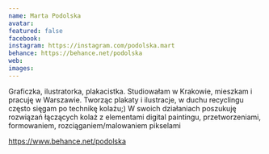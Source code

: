 ```yaml
---
name: Marta Podolska
avatar: 
featured: false
facebook: 
instagram: https://instagram.com/podolska.mart
behance: https://behance.net/podolska
web:
images:
---
```

Graficzka, ilustratorka, plakacistka. Studiowałam w Krakowie, mieszkam i pracuję w Warszawie. Tworząc plakaty i ilustracje, w duchu recyclingu często sięgam po technikę kolażu;) W swoich działaniach poszukuję rozwiązań łączących kolaż z elementami digital paintingu, przetworzeniami, formowaniem, rozciąganiem/malowaniem pikselami

https://www.behance.net/podolska
